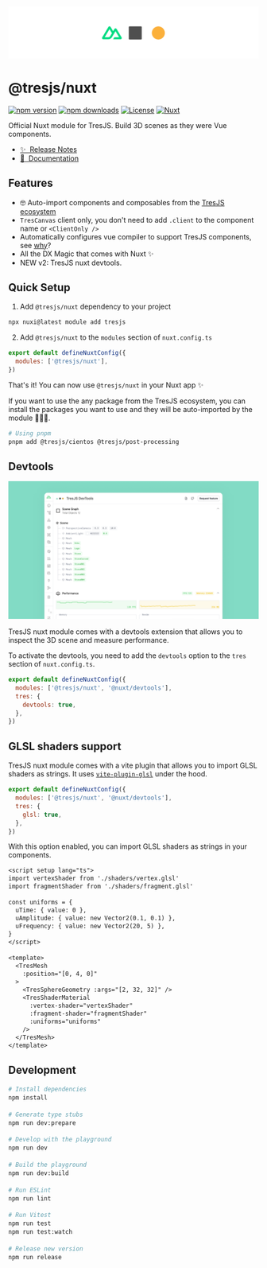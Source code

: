 ![Repo banner](public/nuxt-tres-banner.png)

# @tresjs/nuxt

[![npm version][npm-version-src]][npm-version-href]
[![npm downloads][npm-downloads-src]][npm-downloads-href]
[![License][license-src]][license-href]
[![Nuxt][nuxt-src]][nuxt-href]

Official Nuxt module for TresJS. Build 3D scenes as they were Vue components.

- [✨ &nbsp;Release Notes](/CHANGELOG.md)
  <!-- - [🏀 Online playground](https://stackblitz.com/github/@tresjs/nuxt?file=playground%2Fapp.vue) -->
- [📖 &nbsp;Documentation](https://tresjs.org/guide/nuxt.html)

## Features

- 🤓 Auto-import components and composables from the [TresJS ecosystem](https://github.com/orgs/Tresjs/repositories)
- `TresCanvas` client only, you don't need to add `.client` to the component name or `<ClientOnly />`
- Automatically configures vue compiler to support TresJS components, see [why](https://tresjs.org/guide/troubleshooting.html#failed-resolve-component-trescomponent-%F0%9F%A4%94)?
- All the DX Magic that comes with Nuxt ✨
-  NEW v2: TresJS nuxt devtools.

## Quick Setup

1. Add `@tresjs/nuxt` dependency to your project

```bash
npx nuxi@latest module add tresjs
```

2. Add `@tresjs/nuxt` to the `modules` section of `nuxt.config.ts`

```js
export default defineNuxtConfig({
  modules: ['@tresjs/nuxt'],
})
```

That's it! You can now use `@tresjs/nuxt` in your Nuxt app ✨

If you want to use the any package from the TresJS ecosystem, you can install the packages you want to use and they will be auto-imported by the module 🧙🏼‍♂️.

```bash
# Using pnpm
pnpm add @tresjs/cientos @tresjs/post-processing
```

## Devtools

![Devtools](/public/tresjs-nuxt-devtools.png)

TresJS nuxt module comes with a devtools extension that allows you to inspect the 3D scene and measure performance.

To activate the devtools, you need to add the `devtools` option to the `tres` section of `nuxt.config.ts`.

```js
export default defineNuxtConfig({
  modules: ['@tresjs/nuxt', '@nuxt/devtools'],
  tres: {
    devtools: true,
  },
})
```

## GLSL shaders support

TresJS nuxt module comes with a vite plugin that allows you to import GLSL shaders as strings. It uses [`vite-plugin-glsl`](https://github.com/UstymUkhman/vite-plugin-glsl) under the hood.

```js
export default defineNuxtConfig({
  modules: ['@tresjs/nuxt', '@nuxt/devtools'],
  tres: {
    glsl: true,
  },
})
```

With this option enabled, you can import GLSL shaders as strings in your components.

```vue
<script setup lang="ts">
import vertexShader from './shaders/vertex.glsl'
import fragmentShader from './shaders/fragment.glsl'

const uniforms = {
  uTime: { value: 0 },
  uAmplitude: { value: new Vector2(0.1, 0.1) },
  uFrequency: { value: new Vector2(20, 5) },
}
</script>

<template>
  <TresMesh
    :position="[0, 4, 0]"
  >
    <TresSphereGeometry :args="[2, 32, 32]" />
    <TresShaderMaterial
      :vertex-shader="vertexShader"
      :fragment-shader="fragmentShader"
      :uniforms="uniforms"
    />
  </TresMesh>
</template>
```

## Development

```bash
# Install dependencies
npm install

# Generate type stubs
npm run dev:prepare

# Develop with the playground
npm run dev

# Build the playground
npm run dev:build

# Run ESLint
npm run lint

# Run Vitest
npm run test
npm run test:watch

# Release new version
npm run release
```

<!-- Badges -->

[npm-version-src]: https://img.shields.io/npm/v/@tresjs/nuxt/latest.svg?style=flat&colorA=18181B&colorB=28CF8D
[npm-version-href]: https://npmjs.com/package/@tresjs/nuxt
[npm-downloads-src]: https://img.shields.io/npm/dm/@tresjs/nuxt.svg?style=flat&colorA=18181B&colorB=28CF8D
[npm-downloads-href]: https://npmjs.com/package/@tresjs/nuxt
[license-src]: https://img.shields.io/npm/l/@tresjs/nuxt.svg?style=flat&colorA=18181B&colorB=28CF8D
[license-href]: https://npmjs.com/package/@tresjs/nuxt
[nuxt-src]: https://img.shields.io/badge/Nuxt-18181B?logo=nuxt.js
[nuxt-href]: https://nuxt.com
